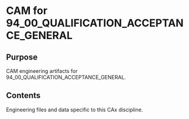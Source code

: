 # CAM for 94_00_QUALIFICATION_ACCEPTANCE_GENERAL

## Purpose
CAM engineering artifacts for 94_00_QUALIFICATION_ACCEPTANCE_GENERAL.

## Contents
Engineering files and data specific to this CAx discipline.
